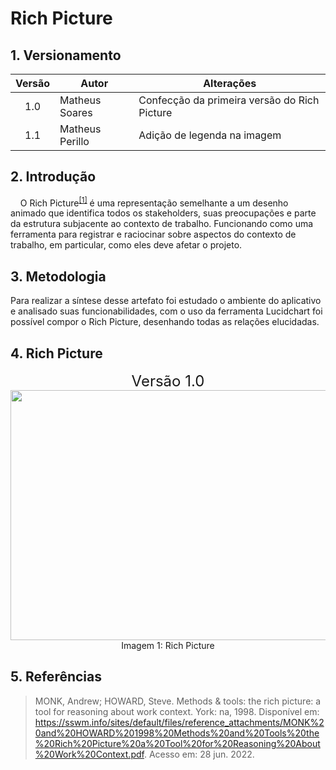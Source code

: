# Rich Picture
## 1. Versionamento

| Versão | Autor             | Alterações                         |
|:------:| ----------------- | ---------------------------------- |
|  1.0   | Matheus Soares | Confecção da primeira versão do Rich Picture |
|  1.1   | Matheus Perillo | Adição de legenda na imagem |


## 2. Introdução

&nbsp;&nbsp;&nbsp;&nbsp;O Rich Picture<sup><a href="#Referências">[1]</a></sup> é uma representação semelhante a um desenho animado que identifica todos os stakeholders, suas preocupações e parte da estrutura subjacente ao contexto de trabalho. Funcionando como uma ferramenta para registrar e raciocinar sobre aspectos do contexto de trabalho, em particular, como eles deve afetar o projeto.


## 3. Metodologia
Para realizar a síntese desse artefato foi estudado o ambiente do aplicativo e analisado suas funcionabilidades, com o uso da ferramenta Lucidchart foi possível compor o Rich Picture, desenhando todas as relações elucidadas.

## 4. Rich Picture

<div style="font-size: 24px">
<div style="text-align: center">
 Versão 1.0
</div>
</div>


<img class="card-img img-fluid rounded" width="800" height="400" src="https://raw.githubusercontent.com/Requisitos-de-Software/2022.1-LATAM-Airlines/main/docs/img/RichPictureTikTok.png">

<div style="text-align: center">
Imagem 1: Rich Picture 
</div>


## 5. Referências
> MONK, Andrew; HOWARD, Steve. Methods & tools: the rich picture: a tool for reasoning about work context. York: na, 1998. Disponível em: https://sswm.info/sites/default/files/reference_attachments/MONK%20and%20HOWARD%201998%20Methods%20and%20Tools%20the%20Rich%20Picture%20a%20Tool%20for%20Reasoning%20About%20Work%20Context.pdf. Acesso em: 28 jun. 2022.